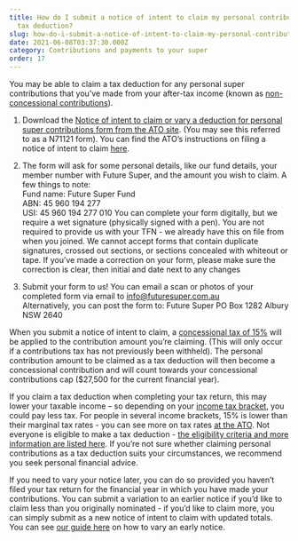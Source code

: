 ```yaml
---
title: How do I submit a notice of intent to claim my personal contribution as a
  tax deduction?
slug: how-do-i-submit-a-notice-of-intent-to-claim-my-personal-contribution-as-a-tax-deduction
date: 2021-06-08T03:37:30.000Z
category: Contributions and payments to your super
order: 17
---
```

You may be able to claim a tax deduction for any personal super contributions that you’ve made from your after-tax income (known as [non-concessional contributions](https://moneysmart.gov.au/grow-your-super/super-contributions)). 

1. Download the [Notice of intent to claim or vary a deduction for personal super contributions form from the ATO site](https://www.ato.gov.au/forms/notice-of-intent-to-claim-or-vary-a-deduction-for-personal-super-contributions/). (You may see this referred to as a N71121 form). You can find the ATO’s instructions on filing a notice of intent to claim [here](https://www.ato.gov.au/Individuals/Super/In-detail/Growing-your-super/Claiming-deductions-for-personal-super-contributions/?page=2#How_to_make_a_claim).

2. The form will ask for some personal details, like our fund details, your member number with Future Super, and the amount you wish to claim. A few things to note:\
   Fund name: Future Super Fund\
   ABN: 45 960 194 277\
   USI: 45 960 194 277 010
   You can complete your form digitally, but we require a wet signature (physically signed with a pen).
   You are not required to provide us with your TFN - we already have this on file from when you joined.
   We cannot accept forms that contain duplicate signatures, crossed out sections, or sections concealed with whiteout or tape.
   If you’ve made a correction on your form, please make sure the correction is clear, then initial and date next to any changes

3. Submit your form to us! You can email a scan or photos of your completed form via email to info@futuresuper.com.au  
Alternatively, you can post the form to:
   Future Super
   PO Box 1282
   Albury NSW 2640

When you submit a notice of intent to claim, a [concessional tax of 15%](https://www.ato.gov.au/individuals/super/growing-your-super/adding-to-your-super/tax-on-contributions/#:~:text=The%20super%20contributions%20you%20make,as%20an%20income%20tax%20deduction) will be applied to the contribution amount you’re claiming.  (This will only occur if a contributions tax has not previously been withheld). The personal contribution amount to be claimed as a tax deduction will then become a concessional contribution and will count towards your concessional contributions cap ($27,500 for the current financial year).

If you claim a tax deduction when completing your tax return, this may lower your taxable income – so depending on your [income tax bracket](https://www.ato.gov.au/rates/individual-income-tax-rates/), you could pay less tax. For people in several income brackets, 15% is lower than their marginal tax rates - you can see more on tax rates [at the ATO](https://www.ato.gov.au/rates/individual-income-tax-rates/). Not everyone is eligible to make a tax deduction - [the eligibility criteria and more information are listed here](https://www.ato.gov.au/Individuals/Super/In-detail/Growing-your-super/Claiming-deductions-for-personal-super-contributions/). If you’re not sure whether claiming personal contributions as a tax deduction suits your circumstances, we recommend you seek personal financial advice.

If you need to vary your notice later, you can do so provided you haven’t filed your tax return for the financial year in which you have made your contributions. You can submit a variation to an earlier notice if you’d like to claim less than you originally nominated - if you’d like to claim more, you can simply submit as a new notice of intent to claim with updated totals. You can see [our guide here](https://www.futuresuper.com.au/faqs/how-do-i-vary-the-amount-included-in-a-previous-notice-of-intent-for-a-personal-contribution/) on how to vary an early notice.